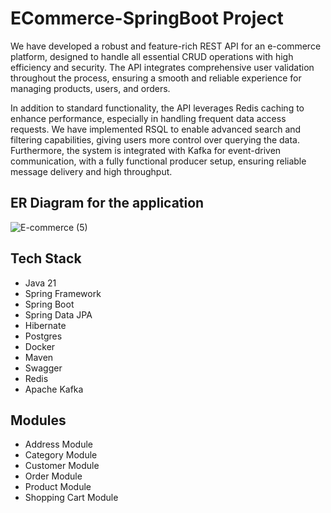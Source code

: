 # ECommerce-SpringBoot Project
We have developed a robust and feature-rich REST API for an e-commerce platform, designed to handle all essential CRUD operations with high efficiency and security. The API integrates comprehensive user validation throughout the process, ensuring a smooth and reliable experience for managing products, users, and orders.

In addition to standard functionality, the API leverages Redis caching to enhance performance, especially in handling frequent data access requests. We have implemented RSQL to enable advanced search and filtering capabilities, giving users more control over querying the data. Furthermore, the system is integrated with Kafka for event-driven communication, with a fully functional producer setup, ensuring reliable message delivery and high throughput.

## ER Diagram for the application
![E-commerce (5)](https://github.com/user-attachments/assets/8b4becf1-f883-484e-a39c-c4cda1f01477)



## Tech Stack

* Java 21
* Spring Framework
* Spring Boot
* Spring Data JPA
* Hibernate
* Postgres
* Docker
* Maven
* Swagger
* Redis
* Apache Kafka
  

## Modules

* Address Module
* Category Module
* Customer Module
* Order Module
* Product Module
* Shopping Cart Module



